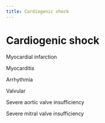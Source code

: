 ```yaml
---
title: Cardiogenic shock
---
```

# Cardiogenic shock

Myocardial infarction

Myocarditis

Arrhythmia

Valvular

Severe aortic valve insufficiency

Severe mitral valve insufficiency
